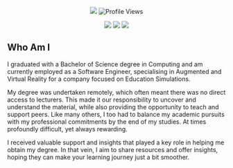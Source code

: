 <p align="center">
  <img src="https://img.shields.io/badge/BSc%20Computing-2a82e4?style=for-the-badge" />
  <img src="https://komarev.com/ghpvc/?username=John-JonSteyn&color=2a82e4&style=for-the-badge" alt="Profile Views">
</p>

<p align="center">
  <a href="https://www.instagram.com/mrjohnjonsteyn/"><img src="https://img.shields.io/badge/Instagram-2775cb?logo=Instagram&style=for-the-badge&logoColor=white"></a>
  <a href="https://x.com/JohnJon_Steyn"><img src="https://img.shields.io/badge/.com-2775cb?logo=X&style=for-the-badge&logoColor=white"></a>
  <a href="https://www.youtube.com/@John-JonSteyn"><img src="https://img.shields.io/badge/YouTube-2775cb?logo=YouTube&style=for-the-badge&logoColor=white"></a>
</p>

## Who Am I

I graduated with a Bachelor of Science degree in Computing and am currently employed as a Software Engineer, specialising in Augmented and Virtual Reality for a company focused on Education Simulations.

My degree was undertaken remotely, which often meant there was no direct access to lecturers. This made it our responsibility to uncover and understand the material, while also providing the opportunity to teach and support peers. Like many others, I too had to balance my academic pursuits with my professional commitments by the end of my studies. At times profoundly difficult, yet always rewarding.

I received valuable support and insights that played a key role in helping me obtain my degree. In that vein, I aim to share resources and offer insights, hoping they can make your learning journey just a bit smoother.
